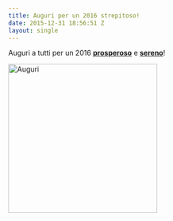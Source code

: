 ```yaml
---
title: Auguri per un 2016 strepitoso!
date: 2015-12-31 18:56:51 Z
layout: single
---
```


Auguri a tutti per un 2016 <span style="text-decoration: underline;"><strong>prosperoso</strong></span> e <span style="text-decoration: underline;"><strong>sereno</strong></span>!

<a href="http://www.menicucci.co/wp-content/uploads/2015/12/Auguri.png" rel="attachment wp-att-4895"><img class="aligncenter size-medium wp-image-4895" src="http://www.menicucci.co/wp-content/uploads/2015/12/Auguri-300x300.png" alt="Auguri" width="300" height="300" /></a>